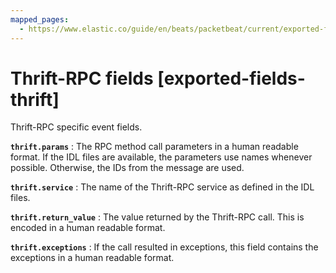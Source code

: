```yaml
---
mapped_pages:
  - https://www.elastic.co/guide/en/beats/packetbeat/current/exported-fields-thrift.html
---
```


# Thrift-RPC fields [exported-fields-thrift]

Thrift-RPC specific event fields.



**`thrift.params`**
:   The RPC method call parameters in a human readable format. If the IDL files are available, the parameters use names whenever possible. Otherwise, the IDs from the message are used.


**`thrift.service`**
:   The name of the Thrift-RPC service as defined in the IDL files.


**`thrift.return_value`**
:   The value returned by the Thrift-RPC call. This is encoded in a human readable format.


**`thrift.exceptions`**
:   If the call resulted in exceptions, this field contains the exceptions in a human readable format.


